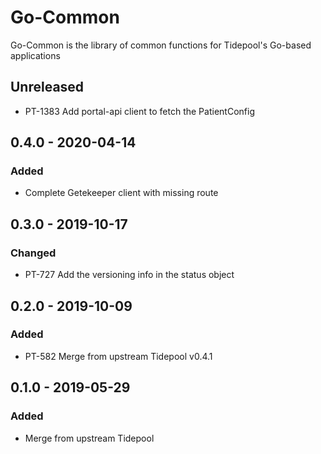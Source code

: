 # Go-Common

Go-Common is the library of common functions for Tidepool's Go-based applications

## Unreleased
- PT-1383 Add portal-api client to fetch the PatientConfig

## 0.4.0 - 2020-04-14
### Added
- Complete Getekeeper client with missing route

## 0.3.0 - 2019-10-17
### Changed
- PT-727 Add the versioning info in the status object

## 0.2.0 - 2019-10-09
### Added
- PT-582 Merge from upstream Tidepool v0.4.1

## 0.1.0 - 2019-05-29
### Added
- Merge from upstream Tidepool
